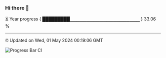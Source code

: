 ### Hi there 👋

⏳ Year progress { █████████▁▁▁▁▁▁▁▁▁▁▁▁▁▁▁▁▁▁▁▁▁ } 33.06 %

---

⏰ Updated on Wed, 01 May 2024 00:19:06 GMT

![Progress Bar CI](https://github.com/liununu/liununu/workflows/Progress%20Bar%20CI/badge.svg)
